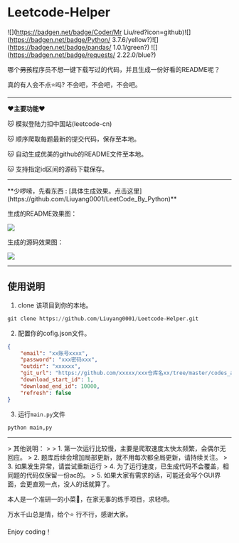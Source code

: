 # Leetcode-Helper

![](https://badgen.net/badge/Coder/Mr Liu/red?icon=github)![](https://badgen.net/badge/Python/ 3.7.6/yellow?)![](https://badgen.net/badge/pandas/ 1.0.1/green?) ![](https://badgen.net/badge/requests/ 2.22.0/blue?)

哪个~~男孩~~程序员不想一键下载写过的代码，并且生成一份好看的README呢？

真的有人会不点:star:吗?  不会吧，不会吧，不会吧。



<hr>

**:heart:主要功能:heart:**

:cat: 模拟登陆力扣中国站(leetcode-cn)

:cat: 顺序爬取每题最新的提交代码，保存至本地。

:cat: 自动生成优美的github的README文件至本地。

:cat: 支持指定id区间的源码下载保存。​

<hr>
**少啰嗦，先看东西 :      [具体生成效果。点击这里](https://github.com/Liuyang0001/LeetCode_By_Python)**

生成的README效果图：

![](https://gitee.com/liuyang0001/blogimage/raw/master/img/20200612225140.png)

生成的源码效果图：

![](https://gitee.com/liuyang0001/blogimage/raw/master/img/20200612225252.png)

<hr>

## 使用说明

1. clone 该项目到你的本地。

```python
git clone https://github.com/Liuyang0001/Leetcode-Helper.git
```

2. 配置你的cofig.json文件。

```json
{
    "email": "xx账号xxxx",
    "password": "xxx密码xxx",
    "outdir": "xxxxxx",
    "git_url": "https://github.com/xxxxx/xxx仓库名xx/tree/master/codes_auto/",
    "download_start_id": 1, 
    "download_end_id": 10000,
    "refresh": false
}
```

3. 运行`main.py`文件

```
python main,py
```

<hr>
> 其他说明：
>
> 1. 第一次运行比较慢，主要是爬取速度太快太频繁，会偶尔无回应。
> 2. 题库后续会增加局部更新，就不用每次都全局更新，请持续关注。
> 3. 如果发生异常，请尝试重新运行
> 4. 为了运行速度，已生成代码不会覆盖，相同题的代码仅保留一份ac的。
> 5. 如果大家有需求的话，可能还会写个GUI界面，会更直观一点，没人的话就算了。



本人是一个准研一的小菜🐔，在家无事的练手项目，求轻喷。

万水千山总是情，给个:star: 行不行，感谢大家。

Enjoy coding！
